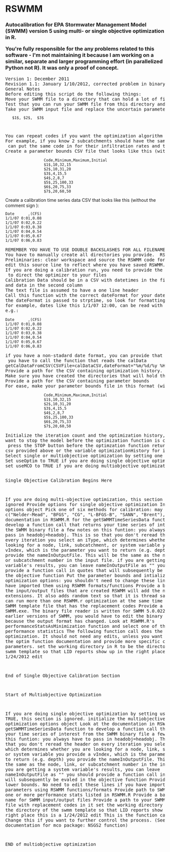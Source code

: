 # RSWMM
<h3>Autocalibration for EPA Stormwater Management Model (SWMM) version 5 using multi- or single objective optimization in R.

You're fully responsible for the any problems related to this software - I'm not maintaining it because I am working on a similar, separate and larger programming effort (in parallelized Python not R). It was only a proof of concept.
</h3>
<pre>
Version 1: December 2011
Revision 1.1: January 1/10/2012, corrected problem in binary file reader
General Notes
Before editing this script do the following things:
Move your SWMM file to a directory that can hold a lot of files
Test that you can run your SWMM file from this directory and you haven't messed up paths to files or something
Take your SWMM input file and replace the uncertain parameters with codes like<code><pre>
   $1$, $2$,  $3$
   </pre></code>
You can repeat codes if you want the optimization algorithm to repeat a parameter.
For example, if you know 2 subcatchments should have the same infiltration rate, you
 can put the same code in for their infiltration rates and they will receive the same parameter
Create a parameter bounds CSV file that looks like this (without the comment sign ):
</pre>
<code><pre>
                 Code,Minimum,Maximum,Initial
                 $1$,10,32,15
                 $2$,10,31,20
                 $3$,4,15,5
                 $4$,2,8,7
                 $5$,25,100,33
                 $6$,20,75,33
                 $7$,20,60,50
</pre></code>
Create a calibration time series data CSV that looks like this (without the comment sign ):
<code><pre>
Date      ,(CFS)
1/1/07 0:01,0.08
1/1/07 0:02,0.22
1/1/07 0:03,0.38
1/1/07 0:04,0.54
1/1/07 0:05,0.67
1/1/07 0:06,0.83
</pre></code>
<pre>
REMEMBER YOU HAVE TO USE DOUBLE BACKSLASHES FOR ALL FILENAMES
You have to manually create all directories you provide.  RSWMM does not make directories.
Preliminaries: clear workspace and source the RSWMM code for a function library
edit this source line to reflect where you have saved RSWMM.r.
If you are doing a calibration run, you need to provide the following lines
 to direct the optimizer to your files
Calibration Data should be in a CSV with datetimes in the first column,
and data in the second column
The text file is assumed to have a one line header
Call this function with the correct dateFormat for your datetimes
the dateFormat is passed to strptime, so look for formatting information there
for example, dates like this 1/1/07 12:00, can be read with the default dateFormat
e.g.:
</pre>
<code><pre>
Date      ,(CFS)
1/1/07 0:01,0.08
1/1/07 0:02,0.22
1/1/07 0:03,0.38
1/1/07 0:04,0.54
1/1/07 0:05,0.67
1/1/07 0:06,0.83
</pre></code>
<pre>
if you have a non-stadard date format, you can provide that as an argument below, but in either case
 you have to call the function that reads the calData
getCalDataFromCSV(CSVFile=calDataCSV,dateFormat="%m/%d/%y %H:%M")
Provide a path for the CSV containing optimization history.  This is an empty file to start out.
Make sure you have created the directories that will hold this file
Provide a path for the CSV containing parameter bounds
For ease, make your parameter bounds file in this format (without the comment symbols):
</pre>
<code><pre>
                 Code,Minimum,Maximum,Initial
                 $1$,10,32,15
                 $2$,10,31,20
                 $3$,4,15,5
                 $4$,2,8,7
                 $5$,25,100,33
                 $6$,20,75,33
                 $7$,20,60,50
</pre></code>
<pre>
Initialize the iteration count and the optimization history, in case you
want to stop the model before the optimization function is complete. If you
 press the STOP button before the optimzation function returns, you can check your
csv provided above or the variable optimizationHistory for intermediate results
Select single or multiobjective optimization by setting one of the two following variables to TRUE
Set useOptim to TRUE if you are doing single objective optimization, otherwise FALSE
set useMCO to TRUE if you are doing multiobjective optimization, otherwise FALSE

Single Objective Calibration Begins Here

If you are doing multi-objective optimization, this section is ignored
Provide options for single objective optimization
Initialize the options object
Pick one of six methods for calibration:
 may be one of  = c("Nelder-Mead", "BFGS", "CG", "L-BFGS-B", "SANN", "Brent"),
Look at the documentation in RSWMM.R for the getSWMMTimeSeriesData function
to develop a function call that returns your time series
 of interest from the SWMM binary file
 a few notes on this funtion:
you always have to pass in headobj=headobj.  This is so that you don't reread the header on every iteration
you select an iType, which determines whether you are looking for a node, link, subcatchment, or system variable
you provide a vIndex, which is the parameter you want to return (e.g. depth)
you provide the nameInOutputFile.  This will be the same as the node, link, or subcatchment number in the input file.
if you are getting a system variable's results, you can leave nameInOutputFile as ""
you should provide a function call in quotes that will subsequently be evaled in the objective function
Put the parameter bounds and intialization in the optimization options: you shouldn't need to change these
 lines if you have imported them using RSWMM formats/functions
Provide a base name for the input/output files that are created
RSWMM will add the necessary extensions.  It also adds random text so that it is thread safe, and
 you can run more than one RSWMM.r optimization at the same time
Provide a SWMM template file that has the replacement codes
Provide a path to SWMM.exe.  The binary file reader is written for SWMM 5.0.022.  For earlier versions of SWMM,
 you would have to edit the binary file reader because the output format has changed.
Look at RSWMM.R's performanceStatsAsMinimization function and select one of the performance statistics
The following function call does the optimization.  It should not need any edits,
unless you want to look at the optim function documentation and provide more specific
 control parameters.
set the working directory in R to be the directory of the swmm template so that LID reports 
show up in the right place this is a 1/24/2012 edit

End of Single Objective Calibration Section


 Start of Multiobjective Optimization 

If you are doing single objective optimization by setting useOptim to TRUE, this
section is ignored.
initialize the multiobjective optimization options object
Look at the documentation in RSWMM.R for the getSWMMTimeSeriesData function
to develop a function call that returns your time series
 of interest from the SWMM binary file
 a few notes on this funtion:
you always have to pass in headobj=headobj.  This is so that you don't reread the header on every iteration
you select an iType, which determines whether you are looking for a node, link, subcatchment, or system variable
you provide a vIndex, which is the parameter you want to return (e.g. depth)
you provide the nameInOutputFile.  This will be the same as the node, link, or subcatchment number in the input file.
if you are getting a system variable's results, you can leave nameInOutputFile as ""
you should provide a function call in quotes that will subsequently be evaled in the objective function
Provide upper and lower bounds.  No need to edit these lines if you have imported parameters using RSWMM functions/formats
Provide path to SWMM.exe
Select one or more performance stats listed in RSWMM.R
Provide a base output name for SWMM input/output files
Provide a path to your SWMM template file with replacement codes in it
set the working directory in R to be the directory of the swmm template so that LID reports 
show up in the right place this is a 1/24/2012 edit
This is the function call to NSGA2.  Change this if
 you want to further control the process.  (See the documentation for mco package: NSGS2 function)

END of multiobjective optimization

<pre>
